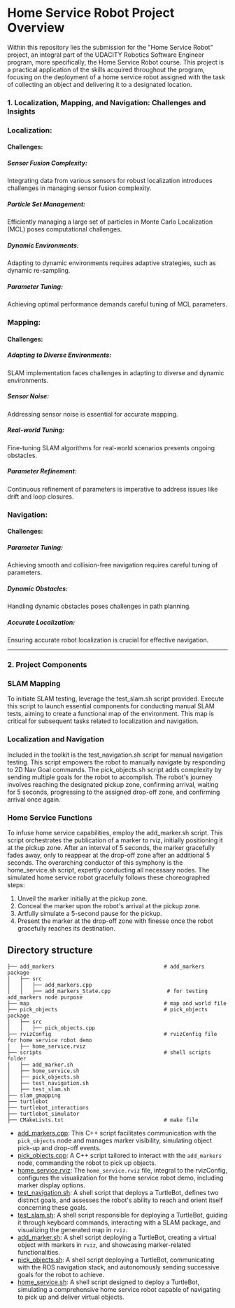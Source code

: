# Home Service Robot Project Overview
Within this repository lies the submission for the "Home Service Robot" project, an integral part of the UDACITY Robotics Software Engineer program, more specifically, the Home Service Robot course. This project is a practical application of the skills acquired throughout the program, focusing on the deployment of a home service robot assigned with the task of collecting an object and delivering it to a designated location.
### 1. Localization, Mapping, and Navigation: Challenges and Insights
### Localization:
#### Challenges:
##### Sensor Fusion Complexity: 
Integrating data from various sensors for robust localization introduces challenges in managing sensor fusion complexity.
##### Particle Set Management: 
Efficiently managing a large set of particles in Monte Carlo Localization (MCL) poses computational challenges.
##### Dynamic Environments: 
Adapting to dynamic environments requires adaptive strategies, such as dynamic re-sampling.
##### Parameter Tuning: 
Achieving optimal performance demands careful tuning of MCL parameters.

### Mapping:
#### Challenges:
##### Adapting to Diverse Environments: 
SLAM implementation faces challenges in adapting to diverse and dynamic environments.
##### Sensor Noise: 
Addressing sensor noise is essential for accurate mapping.
##### Real-world Tuning: 
Fine-tuning SLAM algorithms for real-world scenarios presents ongoing obstacles.
##### Parameter Refinement: 
Continuous refinement of parameters is imperative to address issues like drift and loop closures.

### Navigation:
#### Challenges:
##### Parameter Tuning: 
Achieving smooth and collision-free navigation requires careful tuning of parameters.
##### Dynamic Obstacles: 
Handling dynamic obstacles poses challenges in path planning.
##### Accurate Localization: 
Ensuring accurate robot localization is crucial for effective navigation.

--------------------------------------------------------------------------------

### 2. Project Components
### SLAM Mapping
To initiate SLAM testing, leverage the test_slam.sh script provided. Execute this script to launch essential components for conducting manual SLAM tests, aiming to create a functional map of the environment. This map is critical for subsequent tasks related to localization and navigation.
### Localization and Navigation
Included in the toolkit is the test_navigation.sh script for manual navigation testing. This script empowers the robot to manually navigate by responding to 2D Nav Goal commands. The pick_objects.sh script adds complexity by sending multiple goals for the robot to accomplish. The robot's journey involves reaching the designated pickup zone, confirming arrival, waiting for 5 seconds, progressing to the assigned drop-off zone, and confirming arrival once again.
### Home Service Functions
To infuse home service capabilities, employ the add_marker.sh script. This script orchestrates the publication of a marker to rviz, initially positioning it at the pickup zone. After an interval of 5 seconds, the marker gracefully fades away, only to reappear at the drop-off zone after an additional 5 seconds. The overarching conductor of this symphony is the home_service.sh script, expertly conducting all necessary nodes. The simulated home service robot gracefully follows these choreographed steps:

1. Unveil the marker initially at the pickup zone.
2. Conceal the marker upon the robot's arrival at the pickup zone.
3. Artfully simulate a 5-second pause for the pickup.
4. Present the marker at the drop-off zone with finesse once the robot gracefully reaches its destination.

## Directory structure
```
├── add_markers                                   # add_markers package        
│   ├── src
│   │   ├── add_markers.cpp                       
│   │   ├── add_markers_State.cpp                  # for testing add_markers node purpose
├── map                                           # map and world file       
├── pick_objects                                  # pick_objects package     
│   ├── src                                       
│   │   ├── pick_objects.cpp                      
├── rvizConfig                                    # rvizConfig file for home service robot demo     
│   ├── home_service.rviz                         
├── scripts                                       # shell scripts folder
│   ├── add_marker.sh                             
│   ├── home_service.sh                           
│   ├── pick_objects.sh                           
│   ├── test_navigation.sh                        
│   ├── test_slam.sh                              
├── slam_gmapping                                 
├── turtlebot                                    
├── turtlebot_interactions                      
├── turtlebot_simulator                           
├── CMakeLists.txt                                # make file
```
- [add_markers.cpp](/catkin_ws/src/add_markers/src/add_markers.cpp): This C++ script facilitates communication with the `pick_objects` node and manages marker visibility, simulating object pick-up and drop-off events.
- [pick_objects.cpp](/catkin_ws/src/pick_objects/src/pick_objects.cpp): A C++ script tailored to interact with the `add_markers` node, commanding the robot to pick up objects.
- [home_service.rviz](/catkin_ws/src/rvizConfig/home_service.rviz): The `home_service.rviz` file, integral to the rvizConfig, configures the visualization for the home service robot demo, including marker display options.
- [test_navigation.sh](/catkin_ws/src/scripts/test_navigation.sh): A shell script that deploys a TurtleBot, defines two distinct goals, and assesses the robot's ability to reach and orient itself concerning these goals.
- [test_slam.sh](/catkin_ws/src/scripts/test_slam.sh): A shell script responsible for deploying a TurtleBot, guiding it through keyboard commands, interacting with a SLAM package, and visualizing the generated map in `rviz`.
- [add_marker.sh](/catkin_ws/src/scripts/add_marker.sh): A shell script deploying a TurtleBot, creating a virtual object with markers in `rviz`, and showcasing marker-related functionalities.
- [pick_objects.sh](/catkin_ws/src/scripts/pick_objects.sh): A shell script deploying a TurtleBot, communicating with the ROS navigation stack, and autonomously sending successive goals for the robot to achieve.
- [home_service.sh](/catkin_ws/src/scripts/home_service.sh): A shell script designed to deploy a TurtleBot, simulating a comprehensive home service robot capable of navigating to pick up and deliver virtual objects.
